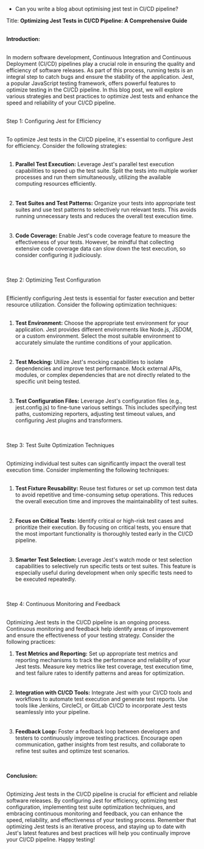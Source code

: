 - Can you write a blog about optimising jest test in CI/CD pipeline?

Title: <strong>Optimizing Jest Tests in CI/CD Pipeline: A Comprehensive Guide</strong><br/><br/>

<strong>Introduction:</strong><br/><br/>

In modern software development, Continuous Integration and Continuous Deployment (CI/CD) pipelines play a crucial role in ensuring the quality and efficiency of software releases. As part of this process, running tests is an integral step to catch bugs and ensure the stability of the application. Jest, a popular JavaScript testing framework, offers powerful features to optimize testing in the CI/CD pipeline. In this blog post, we will explore various strategies and best practices to optimize Jest tests and enhance the speed and reliability of your CI/CD pipeline.<br/><br/>

Step 1: Configuring Jest for Efficiency<br/><br/>

To optimize Jest tests in the CI/CD pipeline, it's essential to configure Jest for efficiency. Consider the following strategies:<br/><br/>

<ol>
  <li><strong>Parallel Test Execution:</strong> Leverage Jest's parallel test execution capabilities to speed up the test suite. Split the tests into multiple worker processes and run them simultaneously, utilizing the available computing resources efficiently.</li><br/><br/>
  <li><strong>Test Suites and Test Patterns:</strong> Organize your tests into appropriate test suites and use test patterns to selectively run relevant tests. This avoids running unnecessary tests and reduces the overall test execution time.</li><br/><br/>
  <li><strong>Code Coverage:</strong> Enable Jest's code coverage feature to measure the effectiveness of your tests. However, be mindful that collecting extensive code coverage data can slow down the test execution, so consider configuring it judiciously.</li><br/><br/>
</ol>
Step 2: Optimizing Test Configuration<br/><br/>

Efficiently configuring Jest tests is essential for faster execution and better resource utilization. Consider the following optimization techniques:<br/><br/>

<ol>
  <li><strong>Test Environment:</strong> Choose the appropriate test environment for your application. Jest provides different environments like Node.js, JSDOM, or a custom environment. Select the most suitable environment to accurately simulate the runtime conditions of your application.</li><br/><br/>
  <li><strong>Test Mocking:</strong> Utilize Jest's mocking capabilities to isolate dependencies and improve test performance. Mock external APIs, modules, or complex dependencies that are not directly related to the specific unit being tested.</li><br/><br/>
  <li><strong>Test Configuration Files:</strong> Leverage Jest's configuration files (e.g., jest.config.js) to fine-tune various settings. This includes specifying test paths, customizing reporters, adjusting test timeout values, and configuring Jest plugins and transformers.</li><br/><br/>
</ol>
Step 3: Test Suite Optimization Techniques<br/><br/>

Optimizing individual test suites can significantly impact the overall test execution time. Consider implementing the following techniques:<br/><br/>

<ol>
  <li><strong>Test Fixture Reusability:</strong> Reuse test fixtures or set up common test data to avoid repetitive and time-consuming setup operations. This reduces the overall execution time and improves the maintainability of test suites.</li><br/><br/>
  <li><strong>Focus on Critical Tests:</strong> Identify critical or high-risk test cases and prioritize their execution. By focusing on critical tests, you ensure that the most important functionality is thoroughly tested early in the CI/CD pipeline.</li><br/><br/>
  <li><strong>Smarter Test Selection:</strong> Leverage Jest's watch mode or test selection capabilities to selectively run specific tests or test suites. This feature is especially useful during development when only specific tests need to be executed repeatedly.</li><br/><br/>
</ol>

Step 4: Continuous Monitoring and Feedback<br/><br/>

Optimizing Jest tests in the CI/CD pipeline is an ongoing process. Continuous monitoring and feedback help identify areas of improvement and ensure the effectiveness of your testing strategy. Consider the following practices:

<ol>
  <li><strong>Test Metrics and Reporting:</strong> Set up appropriate test metrics and reporting mechanisms to track the performance and reliability of your Jest tests. Measure key metrics like test coverage, test execution time, and test failure rates to identify patterns and areas for optimization.</li><br/><br/>
  <li><strong>Integration with CI/CD Tools:</strong> Integrate Jest with your CI/CD tools and workflows to automate test execution and generate test reports. Use tools like Jenkins, CircleCI, or GitLab CI/CD to incorporate Jest tests seamlessly into your pipeline.</li><br/><br/>
  <li><strong>Feedback Loop:</strong> Foster a feedback loop between developers and testers to continuously improve testing practices. Encourage open communication, gather insights from test results, and collaborate to refine test suites and optimize test scenarios.</li><br/><br/>
</ol>
<strong>Conclusion:</strong><br/><br/>

Optimizing Jest tests in the CI/CD pipeline is crucial for efficient and reliable software releases. By configuring Jest for efficiency, optimizing test configuration, implementing test suite optimization techniques, and embracing continuous monitoring and feedback, you can enhance the speed, reliability, and effectiveness of your testing process. Remember that optimizing Jest tests is an iterative process, and staying up to date with Jest's latest features and best practices will help you continually improve your CI/CD pipeline. Happy testing!
